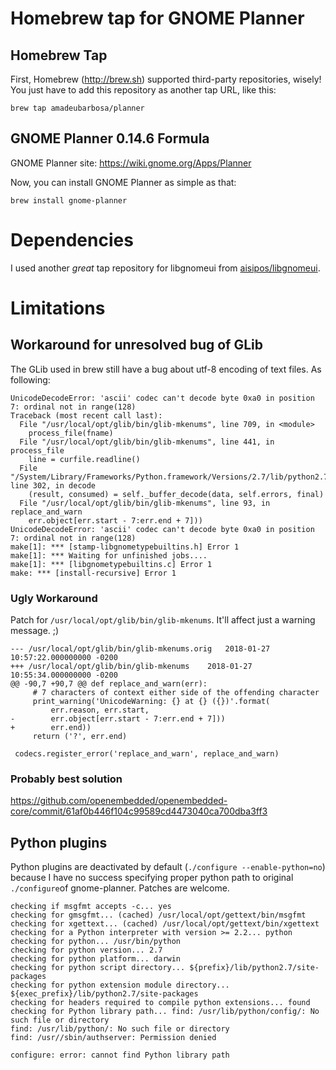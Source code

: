 # Homebrew tap for GNOME Planner

## Homebrew Tap 

First, Homebrew (http://brew.sh) supported third-party repositories, wisely!
You just have to add this repository as another tap URL, like this:

```brew tap amadeubarbosa/planner```

## GNOME Planner 0.14.6 Formula

GNOME Planner site: https://wiki.gnome.org/Apps/Planner

Now, you can install GNOME Planner as simple as that:

```brew install gnome-planner```

# Dependencies

I used another *great* tap repository for libgnomeui from [aisipos/libgnomeui](http://github.com/aisipos/libgnomeui).

# Limitations

## Workaround for unresolved bug of GLib

The GLib used in brew still have a bug about utf-8 encoding of text files. As following:
```
UnicodeDecodeError: 'ascii' codec can't decode byte 0xa0 in position 7: ordinal not in range(128)
Traceback (most recent call last):
  File "/usr/local/opt/glib/bin/glib-mkenums", line 709, in <module>
    process_file(fname)
  File "/usr/local/opt/glib/bin/glib-mkenums", line 441, in process_file
    line = curfile.readline()
  File "/System/Library/Frameworks/Python.framework/Versions/2.7/lib/python2.7/codecs.py", line 302, in decode
    (result, consumed) = self._buffer_decode(data, self.errors, final)
  File "/usr/local/opt/glib/bin/glib-mkenums", line 93, in replace_and_warn
    err.object[err.start - 7:err.end + 7]))
UnicodeDecodeError: 'ascii' codec can't decode byte 0xa0 in position 7: ordinal not in range(128)
make[1]: *** [stamp-libgnometypebuiltins.h] Error 1
make[1]: *** Waiting for unfinished jobs....
make[1]: *** [libgnometypebuiltins.c] Error 1
make: *** [install-recursive] Error 1
```
### Ugly Workaround

Patch for ```/usr/local/opt/glib/bin/glib-mkenums```. It'll affect just a warning message. ;)

```
--- /usr/local/opt/glib/bin/glib-mkenums.orig	2018-01-27 10:57:22.000000000 -0200
+++ /usr/local/opt/glib/bin/glib-mkenums	2018-01-27 10:55:34.000000000 -0200
@@ -90,7 +90,7 @@ def replace_and_warn(err):
     # 7 characters of context either side of the offending character
     print_warning('UnicodeWarning: {} at {} ({})'.format(
         err.reason, err.start,
-        err.object[err.start - 7:err.end + 7]))
+        err.end))
     return ('?', err.end)
 
 codecs.register_error('replace_and_warn', replace_and_warn)
```

### Probably best solution

https://github.com/openembedded/openembedded-core/commit/61af0b446f104c99589cd4473040ca700dba3ff3

## Python plugins

Python plugins are deactivated by default (```./configure --enable-python=no```) because I have no success specifying proper python path to original ```./configure```of gnome-planner. Patches are welcome. 

```
checking if msgfmt accepts -c... yes
checking for gmsgfmt... (cached) /usr/local/opt/gettext/bin/msgfmt
checking for xgettext... (cached) /usr/local/opt/gettext/bin/xgettext
checking for a Python interpreter with version >= 2.2... python
checking for python... /usr/bin/python
checking for python version... 2.7
checking for python platform... darwin
checking for python script directory... ${prefix}/lib/python2.7/site-packages
checking for python extension module directory... ${exec_prefix}/lib/python2.7/site-packages
checking for headers required to compile python extensions... found
checking for Python library path... find: /usr/lib/python/config/: No such file or directory
find: /usr/lib/python/: No such file or directory
find: /usr//sbin/authserver: Permission denied

configure: error: cannot find Python library path
```
